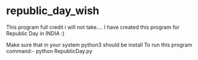 # republic_day_wish
This program full credit i will not take.... I have created this program for Republic Day in INDIA  :)


Make sure that in your system python3 should be install
To run this program command:-
python RepublicDay.py
